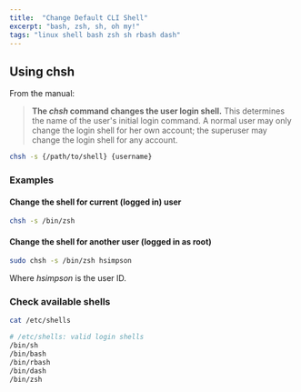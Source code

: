 ```yaml
---
title:  "Change Default CLI Shell"
excerpt: "bash, zsh, sh, oh my!"
tags: "linux shell bash zsh sh rbash dash"
---
```


## Using chsh

From the manual:
>  __The _chsh_ command changes the user login shell.__ This determines the name of the user's initial login command. A normal user may only change the login shell for her own account; the superuser may change the login shell for any account.


```bash
chsh -s {/path/to/shell} {username}
```

### Examples

#### Change the shell for current (logged in) user

```bash
chsh -s /bin/zsh
```

#### Change the shell for another user (logged in as root)

```bash
sudo chsh -s /bin/zsh hsimpson
```

Where _hsimpson_ is the user ID.

### Check available shells
```bash
cat /etc/shells 

# /etc/shells: valid login shells
/bin/sh
/bin/bash
/bin/rbash
/bin/dash
/bin/zsh
```
